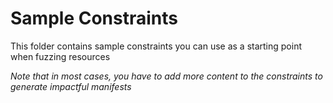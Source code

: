 # Sample Constraints

This folder contains sample constraints you can use as a starting point when fuzzing resources

*Note that in most cases, you have to add more content to the constraints to generate impactful manifests*
